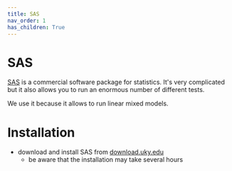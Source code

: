```yaml
---
title: SAS
nav_order: 1
has_children: True
---
```


# SAS

[SAS](https://www.sas.com/) is a commercial software package for statistics. It's very complicated but it also allows you to run an enormous number of different tests.

We use it because it allows to run linear mixed models.

# Installation

+ download and install SAS from [download.uky.edu](https://download.uky.edu/)
  + be aware that the installation may take several hours
  
